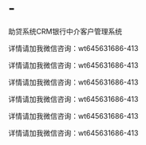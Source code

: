 # -
助贷系统CRM银行中介客户管理系统

详情请加我微信咨询：wt645631686-413

详情请加我微信咨询：wt645631686-413

详情请加我微信咨询：wt645631686-413

详情请加我微信咨询：wt645631686-413

详情请加我微信咨询：wt645631686-413

详情请加我微信咨询：wt645631686-413
